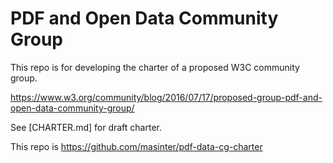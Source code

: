 # PDF and Open Data Community Group

This repo is for developing the charter of a proposed W3C community group.

https://www.w3.org/community/blog/2016/07/17/proposed-group-pdf-and-open-data-community-group/

See [CHARTER.md] for draft charter.


This repo is https://github.com/masinter/pdf-data-cg-charter


